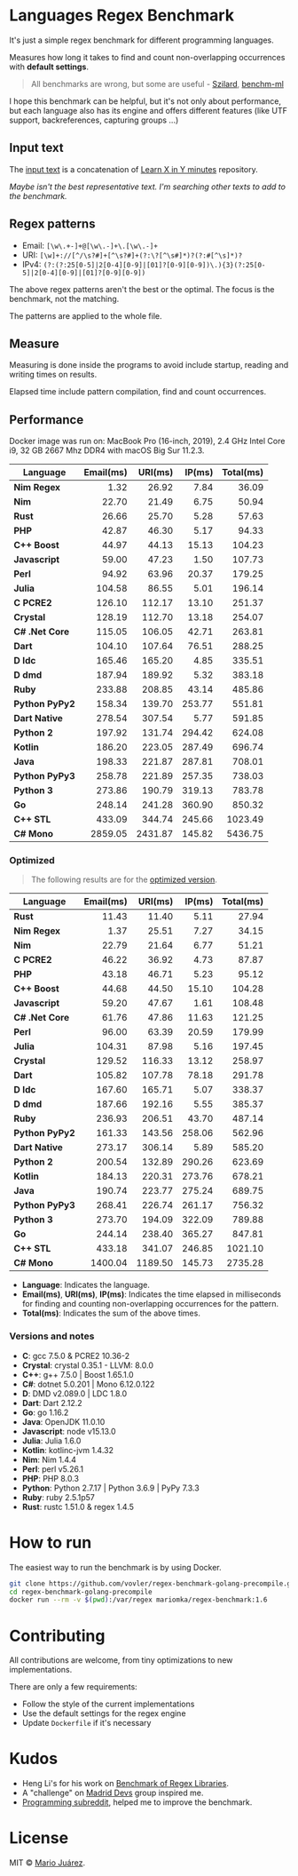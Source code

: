 # Languages Regex Benchmark

It's just a simple regex benchmark for different programming languages.

Measures how long it takes to find and count non-overlapping occurrences with **default settings**.

> All benchmarks are wrong, but some are useful - [Szilard](https://github.com/szilard), [benchm-ml](https://github.com/szilard/benchm-ml)

I hope this benchmark can be helpful, but it's not only about performance, but each language also has its engine and offers different features (like UTF support, backreferences, capturing groups ...)

## Input text

The [input text](input-text.txt) is a concatenation of [Learn X in Y minutes](https://github.com/adambard/learnxinyminutes-docs) repository.

*Maybe isn't the best representative text. I'm searching other texts to add to the benchmark.*

## Regex patterns

- Email: ``[\w\.+-]+@[\w\.-]+\.[\w\.-]+``
- URI: ``[\w]+://[^/\s?#]+[^\s?#]+(?:\?[^\s#]*)?(?:#[^\s]*)?``
- IPv4: ``(?:(?:25[0-5]|2[0-4][0-9]|[01]?[0-9][0-9])\.){3}(?:25[0-5]|2[0-4][0-9]|[01]?[0-9][0-9])``

The above regex patterns aren't the best or the optimal. The focus is the benchmark, not the matching.

The patterns are applied to the whole file.

## Measure

Measuring is done inside the programs to avoid include startup, reading and writing times on results.

Elapsed time include pattern compilation, find and count occurrences.

## Performance

Docker image was run on: MacBook Pro (16-inch, 2019), 2.4 GHz Intel Core i9, 32 GB 2667 Mhz DDR4 with macOS Big Sur 11.2.3.

Language | Email(ms) | URI(ms) | IP(ms) | Total(ms)
--- | ---: | ---: | ---: | ---:
**Nim Regex** | 1.32 | 26.92 | 7.84 | 36.09
**Nim** | 22.70 | 21.49 | 6.75 | 50.94
**Rust** | 26.66 | 25.70 | 5.28 | 57.63
**PHP** | 42.87 | 46.30 | 5.17 | 94.33
**C++ Boost** | 44.97 | 44.13 | 15.13 | 104.23
**Javascript** | 59.00 | 47.23 | 1.50 | 107.73
**Perl** | 94.92 | 63.96 | 20.37 | 179.25
**Julia** | 104.58 | 86.55 | 5.01 | 196.14
**C PCRE2** | 126.10 | 112.17 | 13.10 | 251.37
**Crystal** | 128.19 | 112.70 | 13.18 | 254.07
**C# .Net Core** | 115.05 | 106.05 | 42.71 | 263.81
**Dart** | 104.10 | 107.64 | 76.51 | 288.25
**D ldc** | 165.46 | 165.20 | 4.85 | 335.51
**D dmd** | 187.94 | 189.92 | 5.32 | 383.18
**Ruby** | 233.88 | 208.85 | 43.14 | 485.86
**Python PyPy2** | 158.34 | 139.70 | 253.77 | 551.81
**Dart Native** | 278.54 | 307.54 | 5.77 | 591.85
**Python 2** | 197.92 | 131.74 | 294.42 | 624.08
**Kotlin** | 186.20 | 223.05 | 287.49 | 696.74
**Java** | 198.33 | 221.87 | 287.81 | 708.01
**Python PyPy3** | 258.78 | 221.89 | 257.35 | 738.03
**Python 3** | 273.86 | 190.79 | 319.13 | 783.78
**Go** | 248.14 | 241.28 | 360.90 | 850.32
**C++ STL** | 433.09 | 344.74 | 245.66 | 1023.49
**C# Mono** | 2859.05 | 2431.87 | 145.82 | 5436.75

### Optimized

> The following results are for the [optimized version](https://github.com/mariomka/regex-benchmark/tree/optimized).

Language | Email(ms) | URI(ms) | IP(ms) | Total(ms)
--- | ---: | ---: | ---: | ---:
**Rust** | 11.43 | 11.40 | 5.11 | 27.94
**Nim Regex** | 1.37 | 25.51 | 7.27 | 34.15
**Nim** | 22.79 | 21.64 | 6.77 | 51.21
**C PCRE2** | 46.22 | 36.92 | 4.73 | 87.87
**PHP** | 43.18 | 46.71 | 5.23 | 95.12
**C++ Boost** | 44.68 | 44.50 | 15.10 | 104.28
**Javascript** | 59.20 | 47.67 | 1.61 | 108.48
**C# .Net Core** | 61.76 | 47.86 | 11.63 | 121.25
**Perl** | 96.00 | 63.39 | 20.59 | 179.99
**Julia** | 104.31 | 87.98 | 5.16 | 197.45
**Crystal** | 129.52 | 116.33 | 13.12 | 258.97
**Dart** | 105.82 | 107.78 | 78.18 | 291.78
**D ldc** | 167.60 | 165.71 | 5.07 | 338.37
**D dmd** | 187.66 | 192.16 | 5.55 | 385.37
**Ruby** | 236.93 | 206.51 | 43.70 | 487.14
**Python PyPy2** | 161.33 | 143.56 | 258.06 | 562.96
**Dart Native** | 273.17 | 306.14 | 5.89 | 585.20
**Python 2** | 200.54 | 132.89 | 290.26 | 623.69
**Kotlin** | 184.13 | 220.31 | 273.76 | 678.21
**Java** | 190.74 | 223.77 | 275.24 | 689.75
**Python PyPy3** | 268.41 | 226.74 | 261.17 | 756.32
**Python 3** | 273.70 | 194.09 | 322.09 | 789.88
**Go** | 244.14 | 238.40 | 365.27 | 847.81
**C++ STL** | 433.18 | 341.07 | 246.85 | 1021.10
**C# Mono** | 1400.04 | 1189.50 | 145.73 | 2735.28

- **Language**: Indicates the language.
- **Email(ms)**, **URI(ms)**, **IP(ms)**: Indicates the time elapsed in milliseconds for finding and counting non-overlapping occurrences for the pattern.
- **Total(ms)**: Indicates the sum of the above times.

### Versions and notes

- **C**: gcc 7.5.0 & PCRE2 10.36-2
- **Crystal**: crystal 0.35.1 - LLVM: 8.0.0
- **C++**: g++ 7.5.0 | Boost 1.65.1.0
- **C#**: dotnet 5.0.201 | Mono 6.12.0.122
- **D**: DMD v2.089.0 | LDC 1.8.0
- **Dart**: Dart 2.12.2
- **Go**: go 1.16.2
- **Java**: OpenJDK 11.0.10
- **Javascript**: node v15.13.0
- **Julia**: Julia 1.6.0
- **Kotlin**: kotlinc-jvm 1.4.32
- **Nim**: Nim 1.4.4
- **Perl**: perl v5.26.1
- **PHP**: PHP 8.0.3
- **Python**: Python 2.7.17 | Python 3.6.9 | PyPy 7.3.3
- **Ruby**: ruby 2.5.1p57
- **Rust**: rustc 1.51.0 & regex 1.4.5

# How to run

The easiest way to run the benchmark is by using Docker.

```sh
git clone https://github.com/vovler/regex-benchmark-golang-precompile.git
cd regex-benchmark-golang-precompile
docker run --rm -v $(pwd):/var/regex mariomka/regex-benchmark:1.6
```

# Contributing

All contributions are welcome, from tiny optimizations to new implementations.

There are only a few requirements:
- Follow the style of the current implementations
- Use the default settings for the regex engine
- Update `Dockerfile` if it's necessary

# Kudos

- Heng Li's for his work on [Benchmark of Regex Libraries](http://lh3lh3.users.sourceforge.net/reb.shtml).
- A "challenge" on [Madrid Devs](http://madriddevs.org/) group inspired me.
- [Programming subreddit](https://www.reddit.com/r/programming/), helped me to improve the benchmark.

# License

MIT © [Mario Juárez](https://github.com/mariomka).
